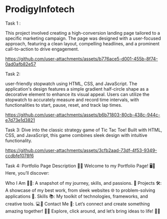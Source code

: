 # ProdigyInfotech

Task 1 :

This project involved creating a high-conversion landing page tailored to a specific marketing campaign. The page was designed with a user-focused approach, featuring a clean layout, compelling headlines, and a prominent call-to-action to drive engagement.



https://github.com/user-attachments/assets/b776ace5-d001-455b-8f74-0ad0afb82e57


Task 2:

 user-friendly stopwatch using HTML, CSS, and JavaScript. The application's design features a simple gradient half-circle shape as a decorative element to enhance its visual appeal. Users can utilize the stopwatch to accurately measure and record time intervals, with functionalities to start, pause, reset, and track lap times.

 

https://github.com/user-attachments/assets/b6b71803-80cb-438c-944c-e7d73e1d3821


Task 3:
Dive into the classic strategy game of Tic Tac Toe! Built with HTML, CSS, and JavaScript, this game combines sleek design with intuitive functionality. 




https://github.com/user-attachments/assets/3cfb2aad-73df-4f53-9349-ccdbfe1078f6


Task 4:
Portfolio Page Description 🌟✨
Welcome to my Portfolio Page! 🖥️💼
Here, you’ll discover:

Who I Am 🙋‍♂️: A snapshot of my journey, skills, and passions. 🚀
Projects 🛠️: A showcase of my best work, from sleek websites 🌐 to problem-solving applications 📱.
Skills 📚: My toolkit of technologies, frameworks, and creative tools. 💻🎨
Contact Me 📩: Let’s connect and create something amazing together! 🤝💡
Explore, click around, and let’s bring ideas to life! 🌈✨


